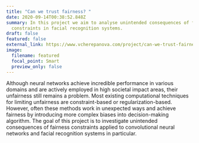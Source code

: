 ```yaml
---
title: "Can we trust fairness? "
date: 2020-09-14T00:38:52.848Z
summary: In this project we aim to analyse unintended consequences of fairness
  constraints in facial recognition systems.
draft: false
featured: false
external_link: https://www.vcherepanova.com/project/can-we-trust-fairness/
image:
  filename: featured
  focal_point: Smart
  preview_only: false
---
```

Although neural networks achieve incredible performance in various domains and are actively employed in high societal impact areas, their unfairness still remains a problem. Most existing computational techniques for limiting unfairness are constraint-based or regularization-based. However, often these methods work in unexpected ways and achieve fairness by introducing more complex biases into decision-making algorithm. The goal of this project is to investigate unintended consequences of fairness constraints applied to convolutional neural networks and facial recognition systems in particular.